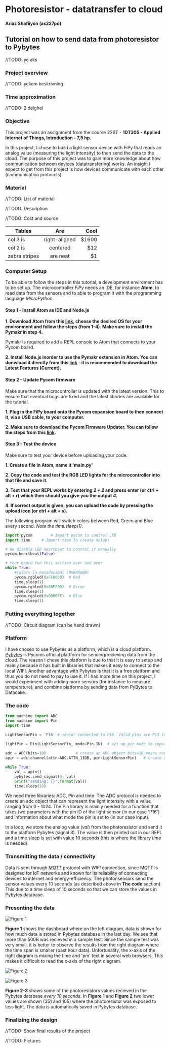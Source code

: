 # Photoresistor - datatransfer to cloud

**Ariaz Shafiiyon (as227pd)**

## Tutorial on how to send data from photoresistor to Pybytes

//TODO: ye aks

### Project overview

//TODO: yekam beskrivning

### Time approximation

//TODO: 2 deighei

### Objective

This project was an assignment from the course 22ST - **1DT305 - Applied Internet of Things, Introduction - 7,5 hp**. 

In this project, I chose to build a light sensor device with FiPy that reads an analog value (measuring the light intensity) to then send the data to the cloud. The purpose of this project was to gain more knowledge about how communication between devices (datatransfering) works. An insight i expect to get from this project is how devices communicate with each other (communication protocols) 

### Material 
//TODO: List of material

//TODO: Description

//TODO: Cost and source 


| Tables        | Are           | Cool  |
| ------------- |:-------------:| -----:|
| col 3 is      | right-aligned | $1600 |
| col 2 is      | centered      |   $12 |
| zebra stripes | are neat      |    $1 |

### Computer Setup

To be able to follow the steps in this tutorial, a development enviroment has to be set up. The microcontroller *FiPy* needs an IDE, for instance **Atom**, to read data from the sensors and to able to program it with the programming language *MicroPython*.

#### Step 1 - install Atom as IDE and Node.js

**1. Download Atom from this [link](https://hackmd.io/@lnu-iot/SydH7MTcw), choose the desired OS for your environment and follow the steps (from 1-4). Make sure to install the Pymakr in step 4.**

Pymakr is required to add a REPL console to Atom that connects to your Pycom board.

**2. Install Node.js inorder to use the Pymakr extension in Atom. You can donwload it directly from this [link](https://nodejs.org/en/) - it is recommended to download the Latest Features (Current).**

#### Step 2 - Update Pycom firmware

Make sure that the microcontroller is updated with the latest version. This to ensure that eventual bugs are fixed and the latest libriries are available for the tutorial.

**1. Plug in the FiPy board onto the Pycom expansion board to then connect it, via a USB cable, to your computer.**

**2. Make sure to download the Pycom Firmware Updater. You can follow the steps from this [link](https://hackmd.io/@lnu-iot/SJ91R_jSO).**
 
#### Step 3 - Test the device

Make sure to test your device before uploading your code.

**1. Create a file in Atom, name it 'main.py'**

**2. Copy the code and test the RGB LED lights for the microcontroller into that file and save it.**

**3. Test that your REPL works by entering *2 + 2* and press enter (or ctrl + alt + r) which then should you give you the output *4*.**

**4. If correct output is given, you can upload the code by pressing the upload icon (or ctrl + alt + s).** 

The following program will switch colors between Red, Green and Blue every second. *Note the time.sleep(1)*.

```python
import pycom		# Import pycom to control LED
import time		# Import time to create delays

# We disable LED heartbeat to control it manually
pycom.heartbeat(False)

# Your board run this section over and over
while True:
    #colors in hexadecimal (0xRRGGBB)
    pycom.rgbled(0xFF0000)  # Red
    time.sleep(1)
    pycom.rgbled(0x00FF00)  # Green
    time.sleep(1)
    pycom.rgbled(0x0000FF)  # Blue
    time.sleep(1)
```

### Putting everything together

//TODO: Circuit diagram (can be hand drawn)

### Platform

I have chosen to use Pybytes as a platform, which is a cloud platform. [Pybytes](https://pybytes.pycom.io/) is Pycoms official plattform for sending/recieving data from the cloud. The reason I chose this platform is due to that it is easy to setup and mainly because it has built in libraries that makes it easy to connect to the local WIFI. Another advantage with Pybytes is that it is a free platform and thus you do not need to pay to use it. If I had more time on this project, I would experiment with adding more sensors (for instance to measure temperature), and combine platforms by sending data from PyBytes to Datacake.  

### The code

```python
from machine import ADC
from machine import Pin
import time

LightSensorPin = 'P16' # sensor connected to P16. Valid pins are P13 to P20.

lightPin = Pin(LightSensorPin, mode=Pin.IN)  # set up pin mode to input
                                                                                                                            
adc = ADC(bits=10)             # create an ADC object bits=10 means range 0-1024 the lower value the less light detected 
apin = adc.channel(attn=ADC.ATTN_11DB, pin=LightSensorPin)   # create an analog pin on P16;  attn=ADC.ATTN_11DB measures voltage from 0.1 to 3.3v

while True:
    val = apin()
    pybytes.send_signal(3, val)
    print("sending: {}".format(val))
    time.sleep(10)
```
We need three libraries: ADC, Pin and time. The ADC protocol is needed to create an adc object that can represent the light intensity with a value ranging from 0 - 1024. The Pin library is mainly needed for a function that takes two parameters with the pin ID of the light sensor (in our case 'P16') and information about what mode the pin is set to (in our case input). 

In a loop, we store the analog value (*val*) from the photoresistor and send it to the platform Pybytes (signal 3). The value is then printed out in our REPL and a time sleep is set with value 10 seconds (this is where the library *time* is needed).  

### Transmitting the data / connectivity

Data is sent through [*MQTT*](https://mqtt.org/) protocol with *WIFI* connection, since MQTT is designed for IoT networks and known for its reliability of connecting devices to internet and energy-efficiency. The photonsensors send the sensor values every 10 seconds (as described above in **The code** section). This due to a time sleep of 10 seconds so that we can store the values in Pybytes database. 

### Presenting the data

![Figure 1](https://github.com/ariazsh/my_iot_project/blob/main/dashboard.png "Dashboard")

**Figure 1** shows the dashboard where on the left diagram, data is shown for how much data is stored in Pybytes database in the last day. We see that more than 500B was recieved in a sample test. Since the sample test was very small, it is better to observe the results from the right diagram where the time span is smaller (past hour data). Unfortunality, the x-axis of the right diagram is mixing the time and 'pm' text in several web browsers. This makes it difficult to read the x-axis of the right diagram.

![Figure 2](https://github.com/ariazsh/my_iot_project/blob/main/Signal_3.png "Signal_1")

![Figure 3](https://github.com/ariazsh/my_iot_project/blob/main/Signal_3_1.png "Signal_2")

**Figure 2-3** shows some of the photoresistors values recieved in the Pybytes database *every 10 seconds*. In **Figure 1** and **Figure 2** two lower values are shown (351 and 105) where the photoresistor was exposed to less light. The data is automatically saved in Pybytes database. 

### Finalizing the design
//TODO: Show final results of the project

//TODO: Pictures




